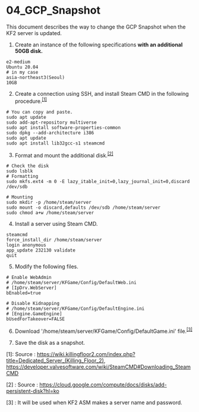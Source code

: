 04_GCP_Snapshot
=============

This document describes the way to change the GCP Snapshot when the KF2 server is updated.

1. Create an instance of the following specifications **with an additional 50GB disk.**
```
e2-medium
Ubuntu 20.04
# in my case
asia-northeast3(Seoul)
10GB
```

2. Create a connection using SSH, and install Steam CMD in the following procedure.<sup>[[1]](#footnote_1)</sup>

```
# You can copy and paste.
sudo apt update
sudo add-apt-repository multiverse
sudo apt install software-properties-common
sudo dpkg --add-architecture i386
sudo apt update
sudo apt install lib32gcc-s1 steamcmd
```

3. Format and mount the additional disk.<sup>[[2]](#footnote_2)</sup>
```
# Check the disk
sudo lsblk
# Formatting
sudo mkfs.ext4 -m 0 -E lazy_itable_init=0,lazy_journal_init=0,discard /dev/sdb
```
```
# Mounting
sudo mkdir -p /home/steam/server
sudo mount -o discard,defaults /dev/sdb /home/steam/server
sudo chmod a+w /home/steam/server
```

4. Install a server using Steam CMD.
```
steamcmd
force_install_dir /home/steam/server
login anonymous
app_update 232130 validate
quit
```

5. Modify the following files.
```
# Enable WebAdmin
# /home/steam/server/KFGame/Config/DefaultWeb.ini
# [IpDrv.WebServer]
bEnabled=true
```
```
# Disable Kidnapping
# /home/steam/server/KFGame/Config/DefaultEngine.ini
# [Engine.GameEngine]
bUsedForTakeover=FALSE
```

6. Download '/home/steam/server/KFGame/Config/DefaultGame.ini' file.<sup>[[3]](#footnote_3)</sup>

7. Save the disk as a snapshot.




<a name="footnote_1">[1]</a>: Source : https://wiki.killingfloor2.com/index.php?title=Dedicated_Server_(Killing_Floor_2), https://developer.valvesoftware.com/wiki/SteamCMD#Downloading_SteamCMD

<a name="footnote_2">[2] </a>: Source : https://cloud.google.com/compute/docs/disks/add-persistent-disk?hl=ko

<a name="footnote_3">[3] </a>: It will be used when KF2 ASM makes a server name and password.
